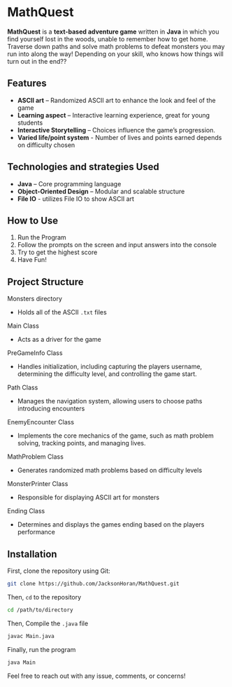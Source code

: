 # MathQuest  

**MathQuest** is a **text-based adventure game** written in **Java** in which you find yourself lost in the woods, unable to remember how to get home. Traverse down paths and solve math problems to defeat monsters you may run into along the way! Depending on your skill, who knows how things will turn out in the end?? 

## Features  
- **ASCII art** – Randomized ASCII art to enhance the look and feel of the game
- **Learning aspect** – Interactive learning experience, great for young students
- **Interactive Storytelling** – Choices influence the game’s progression.  
- **Varied life/point system** - Number of lives and points earned depends on difficulty chosen

## Technologies and strategies Used  
- **Java** – Core programming language
- **Object-Oriented Design** – Modular and scalable structure
- **File IO** - utilizes File IO to show ASCII art  
## How to Use
1. Run the Program
2. Follow the prompts on the screen and input answers into the console
3. Try to get the highest score
4. Have Fun!

## Project Structure
Monsters directory
- Holds all of the ASCII `.txt` files

Main Class
- Acts as a driver for the game

PreGameInfo Class
- Handles initialization, including capturing the players username, determining the difficulty level, and controlling the game start.
  
Path Class
- Manages the navigation system, allowing users to choose paths introducing encounters

EnemyEncounter Class
- Implements the core mechanics of the game, such as math problem solving, tracking points, and managing lives.

MathProblem Class
- Generates randomized math problems based on difficulty levels

MonsterPrinter Class
- Responsible for displaying ASCII art for monsters

Ending Class
- Determines and displays the games ending based on the players performance

## Installation  
First, clone the repository using Git:

```sh
git clone https://github.com/JacksonHoran/MathQuest.git
```
Then, `cd` to the repository 

```sh
cd /path/to/directory
```

Then, Compile the `.java` file

```sh
javac Main.java
```
Finally, run the program

```sh
java Main
```

Feel free to reach out with any issue, comments, or concerns!
